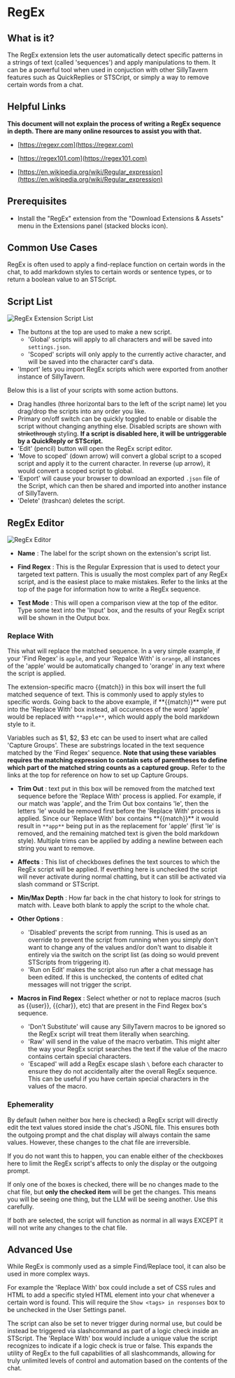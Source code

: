 # RegEx

## What is it?

The RegEx extension lets the user automatically detect specific patterns in a strings of text (called 'sequences') and apply manipulations to them. It can be a powerful tool when used in conjuction with other SillyTavern features such as QuickReplies or STSCript, or simply a way to remove certain words from a chat.

## Helpful Links

**This document will not explain the process of writing a RegEx sequence in depth. There are many online resources to assist you with that.**

- [https://regexr.com](https://regexr.com)

- [https://regex101.com](https://regex101.com)

- [https://en.wikipedia.org/wiki/Regular_expression](https://en.wikipedia.org/wiki/Regular_expression)

## Prerequisites

- Install the "RegEx" extension from the "Download Extensions & Assets" menu in the Extensions panel (stacked blocks icon).

## Common Use Cases

RegEx is often used to apply a find-replace function on certain words in the chat, to add markdown styles to certain words or sentence types, or to return a boolean value to an STScript.

## Script List

![RegEx Extension Script List](/static/extensions/regex-listview.png)

- The buttons at the top are used to make a new script.
  - 'Global' scripts will apply to all characters and will be saved into `settings.json`.
  - 'Scoped' scripts will only apply to the currently active character, and will be saved into the character card's data.
- 'Import' lets you import RegEx scripts which were exported from another instance of SillyTavern.

Below this is a list of your scripts with some action buttons.

- Drag handles (three horizontal bars to the left of the script name) let you drag/drop the scripts into any order you like.
- Primary on/off switch can be quickly toggled to enable or disable the script without changing anything else. Disabled scripts are shown with ~~strikethrough~~ styling. **If a script is disabled here, it will be untriggerable by a QuickReply or STScript.**
- 'Edit' (pencil) button will open the RegEx script editor.
- 'Move to scoped' (down arrow) will convert a global script to a scoped script and apply it to the current character. In reverse (up arrow), it would convert a scoped script to global.
- 'Export' will cause your browser to download an exported `.json` file of the Script, which can then be shared and imported into another instance of SillyTavern.
- 'Delete' (trashcan) deletes the script.

## RegEx Editor

![RegEx Editor](/static/extensions/regex-editor.png)

- **Name** : The label for the script shown on the extension's script list.

- **Find Regex** : This is the Regular Expression that is used to detect your targeted text pattern. This is usually the most complex part of any RegEx script, and is the easiest place to make mistakes. Refer to the links at the top of the page for information how to write a RegEx sequence.

- **Test Mode** : This will open a comparison view at the top of the editor. Type some text into the 'Input' box, and the results of your RegEx script will be shown in the Output box.

### Replace With

This what will replace the matched sequence. In a very simple example, if your 'Find Regex' is `apple`, and your 'Repalce With' is `orange`, all instances of the 'apple' would be automatically changed to 'orange' in any text where the script is applied.

The extension-specific macro \{\{match\}\} in this box will insert the full matched sequence of text. This is commonly used to apply styles to specific words. Going back to the above example, if \*\*\{\{match\}\}\*\* were put into the 'Replace With' box instead, all occurences of the word 'apple' would be replaced with `**apple**`, which would apply the bold markdown style to it.

Variables such as $1, $2, $3 etc can be used to insert what are called 'Capture Groups'. These are substrings located in the text sequence matched by the 'Find Regex' sequence. **Note that using these variables requires the matching expression to contain sets of parentheses to define which part of the matched string counts as a captured group.** Refer to the links at the top for reference on how to set up Capture Groups.

- **Trim Out** : text put in this box will be removed from the matched text sequence before the 'Replace With' process is applied. For example, if our match was 'apple', and the Trim Out box contains 'le', then the letters 'le' would be removed first before the 'Replace With' process is applied. Since our 'Replace With' box contains \*\*\{\{match\}\}\*\* it would result in `**app**` being put in as the replacement for 'apple' (first 'le' is removed, and the remaining matched text is given the bold markdown style). Multiple trims can be applied by adding a newline between each string you want to remove.

- **Affects** : This list of checkboxes defines the text sources to which the RegEx script will be applied. If everthing here is unchecked the script will never activate during normal chatting, but it can still be activated via slash command or STScript.

- **Min/Max Depth** : How far back in the chat history to look for strings to match with. Leave both blank to apply the script to the whole chat.

- **Other Options** :
  - 'Disabled' prevents the script from running. This is used as an override to prevent the script from running when you simply don't want to change any of the values and/or don't want to disable it entirely via the switch on the script list (as doing so would prevent STScripts from triggering it).
  - 'Run on Edit' makes the script also run after a chat message has been edited. If this is unchecked, the contents of edited chat messages will not trigger the script.

- **Macros in Find Regex** : Select whether or not to replace macros (such as \{\{user\}\}, \{\{char\}\}, etc) that are present in the Find Regex box's sequence.
  - 'Don't Substitute' will cause any SillyTavern macros to be ignored so the RegEx script will treat them literally when searching.
  - 'Raw' will send in the value of the macro verbatim. This might alter the way your RegEx script searches the text if the value of the macro contains certain special characters.
  - 'Escaped' will add a RegEx escape slash `\` before each character to ensure they do not accidentally alter the overall RegEx sequence. This can be useful if you have certain special characters in the values of the macro.

### Ephemerality

By default (when neither box here is checked) a RegEx script will directly edit the text values stored inside the chat's JSONL file. This ensures both the outgoing prompt and the chat display will always contain the same values. However, these changes to the chat file are irreversible.

If you do not want this to happen, you can enable either of the checkboxes here to limit the RegEx script's affects to only the display or the outgoing prompt.

If only one of the boxes is checked, there will be no changes made to the chat file, but **only the checked item** will be get the changes. This means you will be seeing one thing, but the LLM will be seeing another. Use this carefully.

If both are selected, the script will function as normal in all ways EXCEPT it will not write any changes to the chat file.

## Advanced Use

While RegEx is commonly used as a simple Find/Replace tool, it can also be used in more complex ways.

For example the 'Replace With' box could include a set of CSS rules and HTML to add a specific styled HTML element into your chat whenever a certain word is found. This will require the `Show <tags> in responses` box to be unchecked in the User Settings panel.

The script can also be set to never trigger during normal use, but could be instead be triggered via slashcommand as part of a logic check inside an STScript. The 'Replace With' box would include a unique value the script recognizes to indicate if a logic check is true or false. This expands the utility of RegEx to the full capabilities of all slashcommands, allowing for truly unlimited levels of control and automation based on the contents of the chat.

